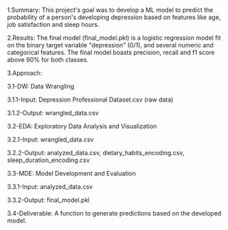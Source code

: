 1.Summary: This project's goal was to develop a ML model to predict the probability of a person's developing depression based on features like age, job satisfaction and sleep hours.

2.Results: The final model (final_model.pkl) is a logistic regression model fit on the binary target variable "depression" (0/1), and several numeric and categorical features. The final model boasts precision, recall and f1 score above 90% for both classes.

3.Approach:

3.1-DW: Data Wrangling

3.1.1-Input: Depression Professional Dataset.csv (raw data)

3.1.2-Output: wrangled_data.csv

3.2-EDA: Exploratory Data Analysis and Visualization

3.2.1-Input: wrangled_data.csv

3.2.2-Output: analyzed_data.csv, dietary_habits_encoding.csv, sleep_duration_encoding.csv

3.3-MDE: Model Development and Evaluation

3.3.1-Input: analyzed_data.csv

3.3.2-Output: final_model.pkl

3.4-Deliverable: A function to generate predictions based on the developed model.
